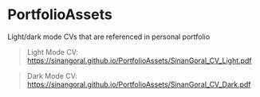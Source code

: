# PortfolioAssets
Light/dark mode CVs that are referenced in personal portfolio
  
> Light Mode CV: https://sinangoral.github.io/PortfolioAssets/SinanGoral_CV_Light.pdf

> Dark Mode CV: https://sinangoral.github.io/PortfolioAssets/SinanGoral_CV_Dark.pdf
